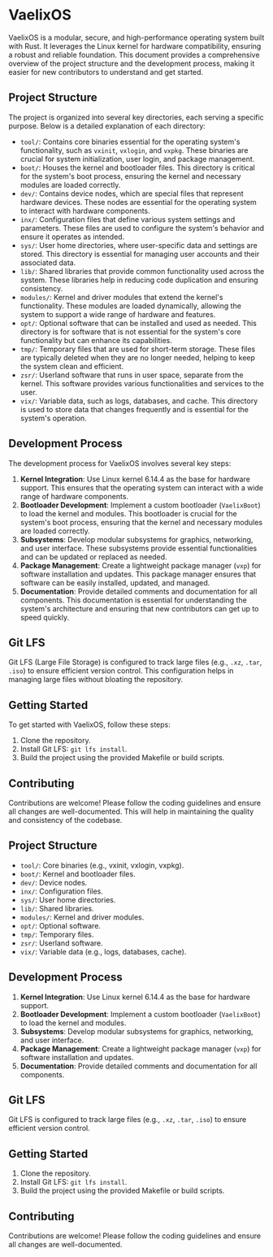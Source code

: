 # VaelixOS

VaelixOS is a modular, secure, and high-performance operating system built with Rust. It leverages the Linux kernel for hardware compatibility, ensuring a robust and reliable foundation. This document provides a comprehensive overview of the project structure and the development process, making it easier for new contributors to understand and get started.

## Project Structure

The project is organized into several key directories, each serving a specific purpose. Below is a detailed explanation of each directory:

- `tool/`: Contains core binaries essential for the operating system's functionality, such as `vxinit`, `vxlogin`, and `vxpkg`. These binaries are crucial for system initialization, user login, and package management.
- `boot/`: Houses the kernel and bootloader files. This directory is critical for the system's boot process, ensuring the kernel and necessary modules are loaded correctly.
- `dev/`: Contains device nodes, which are special files that represent hardware devices. These nodes are essential for the operating system to interact with hardware components.
- `inx/`: Configuration files that define various system settings and parameters. These files are used to configure the system's behavior and ensure it operates as intended.
- `sys/`: User home directories, where user-specific data and settings are stored. This directory is essential for managing user accounts and their associated data.
- `lib/`: Shared libraries that provide common functionality used across the system. These libraries help in reducing code duplication and ensuring consistency.
- `modules/`: Kernel and driver modules that extend the kernel's functionality. These modules are loaded dynamically, allowing the system to support a wide range of hardware and features.
- `opt/`: Optional software that can be installed and used as needed. This directory is for software that is not essential for the system's core functionality but can enhance its capabilities.
- `tmp/`: Temporary files that are used for short-term storage. These files are typically deleted when they are no longer needed, helping to keep the system clean and efficient.
- `zsr/`: Userland software that runs in user space, separate from the kernel. This software provides various functionalities and services to the user.
- `vix/`: Variable data, such as logs, databases, and cache. This directory is used to store data that changes frequently and is essential for the system's operation.

## Development Process

The development process for VaelixOS involves several key steps:

1. **Kernel Integration**: Use Linux kernel 6.14.4 as the base for hardware support. This ensures that the operating system can interact with a wide range of hardware components.
2. **Bootloader Development**: Implement a custom bootloader (`VaelixBoot`) to load the kernel and modules. This bootloader is crucial for the system's boot process, ensuring that the kernel and necessary modules are loaded correctly.
3. **Subsystems**: Develop modular subsystems for graphics, networking, and user interface. These subsystems provide essential functionalities and can be updated or replaced as needed.
4. **Package Management**: Create a lightweight package manager (`vxp`) for software installation and updates. This package manager ensures that software can be easily installed, updated, and managed.
5. **Documentation**: Provide detailed comments and documentation for all components. This documentation is essential for understanding the system's architecture and ensuring that new contributors can get up to speed quickly.

## Git LFS

Git LFS (Large File Storage) is configured to track large files (e.g., `.xz`, `.tar`, `.iso`) to ensure efficient version control. This configuration helps in managing large files without bloating the repository.

## Getting Started

To get started with VaelixOS, follow these steps:

1. Clone the repository.
2. Install Git LFS: `git lfs install`.
3. Build the project using the provided Makefile or build scripts.

## Contributing

Contributions are welcome! Please follow the coding guidelines and ensure all changes are well-documented. This will help in maintaining the quality and consistency of the codebase.

## Project Structure
- `tool/`: Core binaries (e.g., vxinit, vxlogin, vxpkg).
- `boot/`: Kernel and bootloader files.
- `dev/`: Device nodes.
- `inx/`: Configuration files.
- `sys/`: User home directories.
- `lib/`: Shared libraries.
- `modules/`: Kernel and driver modules.
- `opt/`: Optional software.
- `tmp/`: Temporary files.
- `zsr/`: Userland software.
- `vix/`: Variable data (e.g., logs, databases, cache).

## Development Process
1. **Kernel Integration**: Use Linux kernel 6.14.4 as the base for hardware support.
2. **Bootloader Development**: Implement a custom bootloader (`VaelixBoot`) to load the kernel and modules.
3. **Subsystems**: Develop modular subsystems for graphics, networking, and user interface.
4. **Package Management**: Create a lightweight package manager (`vxp`) for software installation and updates.
5. **Documentation**: Provide detailed comments and documentation for all components.

## Git LFS
Git LFS is configured to track large files (e.g., `.xz`, `.tar`, `.iso`) to ensure efficient version control.

## Getting Started
1. Clone the repository.
2. Install Git LFS: `git lfs install`.
3. Build the project using the provided Makefile or build scripts.

## Contributing
Contributions are welcome! Please follow the coding guidelines and ensure all changes are well-documented.
